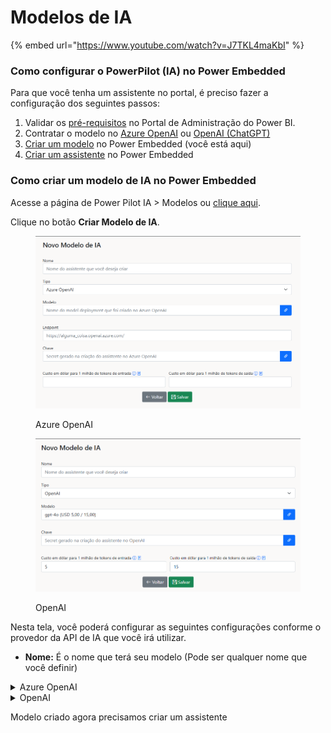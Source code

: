 # Modelos de IA

{% embed url="https://www.youtube.com/watch?v=J7TKL4maKbI" %}

### Como configurar o PowerPilot (IA) no Power Embedded

Para que você tenha um assistente no portal, é preciso fazer a configuração dos seguintes passos:

1. Validar os [pré-requisitos](pre-requisitos.md) no Portal de Administração do Power BI.
2. Contratar o modelo no [Azure OpenAI](contratacao-de-uma-ia/azure-openai.md) ou [OpenAI (ChatGPT)](contratacao-de-uma-ia/openai.md)
3. [Criar um modelo](modelos-de-ia.md) no Power Embedded (você está aqui)
4. [Criar um assistente](assistentes-de-ia.md) no Power Embedded



### Como criar um modelo de IA no Power Embedded

Acesse a página de Power Pilot IA > Modelos ou [clique aqui](https://admin.powerembedded.com.br/AiModels/Create).

Clique no botão **Criar Modelo de IA**.

<div>

<figure><img src="../../.gitbook/assets/image (63).png" alt=""><figcaption><p>Azure OpenAI</p></figcaption></figure>

 

<figure><img src="../../.gitbook/assets/image (64).png" alt=""><figcaption><p>OpenAI</p></figcaption></figure>

</div>



Nesta tela, você poderá configurar as seguintes configurações conforme o provedor da API de IA que você irá utilizar.

* **Nome:** É o nome que terá seu modelo (Pode ser qualquer nome que você definir)

<details>

<summary>Azure OpenAI</summary>

**Modelo:** Nesse campo é preciso preencher o nome do modelo contratado. (Exemplo: Gpt-4o-mini, Gpt-4 e etc.). Para ficar mais fácil a busca do nome do modelo. [**Clique nesse link**](https://oai.azure.com/portal/0ce7f057e4df4ba9bbc98993a2088133/deployment?tenantid=eaa0c55d-e848-4192-ad75-91deaadc01f4)**.**

<img src="../../.gitbook/assets/image (65).png" alt="" data-size="original">



**Endpoint:** Esse campo é preenchido com o valor do Endpoint.

<img src="../../.gitbook/assets/image (58).png" alt="" data-size="original">



**Chave:** Preencher esse campo com o valor da chave criada. Abaixo orienta o caminho dependendo de onde o assistente foi criado.

![](<../../.gitbook/assets/image (59).png>)



**Custo em dólar para 1 milhão de tokens de entrada:** Preencha este campo com o valor dos tokens por interação de perguntas, que varia conforme o modelo contratado. Evite usar valores aleatórios, pois isso pode afetar a auditoria do Power Pilot. Consulte a seção de preços na [Azure](https://azure.microsoft.com/pt-br/pricing/details/cognitive-services/openai-service/) para saber o valor exato.

**Custo em dólar para 1 milhão de tokens de saída: Preencha** este campo com o valor dos tokens por interação de respostas, que varia conforme o modelo contratado. Evite usar valores aleatórios, pois isso pode afetar a auditoria do Power Pilot. Consulte a seção de preços na [Azure](https://azure.microsoft.com/pt-br/pricing/details/cognitive-services/openai-service/) para obter o valor exato.&#x20;

</details>

<details>

<summary>OpenAI</summary>

**Modelo:** Selecione o modelo que você quer utilizar no drop-down.



**Chave:** Preencher esse campo com o valor da chave criada.

![](<../../.gitbook/assets/image (66).png>)



**Tokens de prompt:** Preencha este campo com o valor dos tokens por interação de perguntas, que varia conforme o modelo contratado. Evite usar valores aleatórios, pois isso pode afetar a auditoria do Power Pilot. Consulte a seção de preços no site da [OpenAI](https://openai.com/api/pricing/) para saber o valor exato.

**Tokens de conclusão: Preencha** este campo com o valor dos tokens por interação de respostas, que varia conforme o modelo contratado. Evite usar valores aleatórios, pois isso pode afetar a auditoria do Power Pilot. Consulte a seção de preços no site da [OpenAI](https://openai.com/api/pricing/) para obter o valor exato.

</details>

Modelo criado agora precisamos criar um assistente
